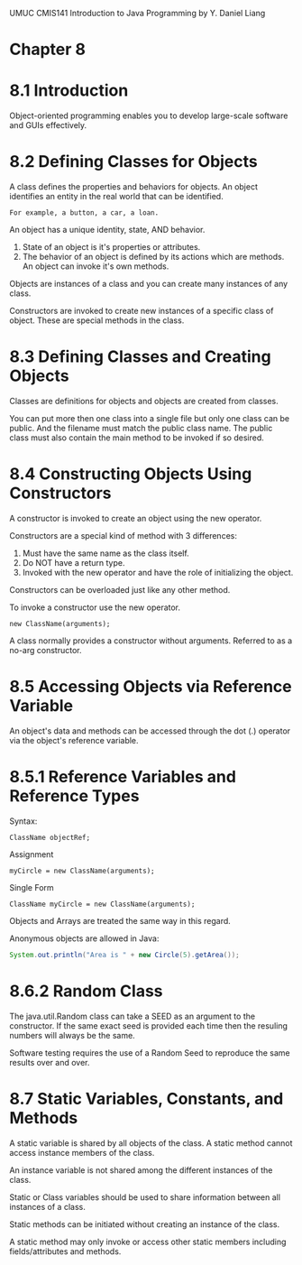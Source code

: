 UMUC CMIS141 
Introduction to Java Programming
by Y. Daniel Liang

Chapter 8
===

8.1 Introduction
===

Object-oriented programming enables you to develop large-scale software and GUIs effectively.

8.2 Defining Classes for Objects
===

A class defines the properties and behaviors for objects. An object identifies an entity in the real world that can be identified. 

	For example, a button, a car, a loan.

An object has a unique identity, state, AND behavior.

1. State of an object is it's properties or attributes.
2. The behavior of an object is defined by its actions which are methods. An object can invoke it's own methods.

Objects are instances of a class and you can create many instances of any class.

Constructors are invoked to create new instances of a specific class of object. These are special methods in the class.

8.3 Defining Classes and Creating Objects
===

Classes are definitions for objects and objects are created from classes.

You can put more then one class into a single file but only one class can be public. And the filename must match the public class name. The public class must also contain the main method to be invoked if so desired.

8.4 Constructing Objects Using Constructors
===

A constructor is invoked to create an object using the new operator.

Constructors are a special kind of method with 3 differences:

1. Must have the same name as the class itself.
2. Do NOT have a return type.
3. Invoked with the new operator and have the role of initializing the object.

Constructors can be overloaded just like any other method.

To invoke a constructor use the new operator.

	new ClassName(arguments);

A class normally provides a constructor without arguments. Referred to as a no-arg constructor.

8.5 Accessing Objects via Reference Variable
===

An object's data and methods can be accessed through the dot (.) operator via the object's reference variable.

8.5.1 Reference Variables and Reference Types
===

Syntax:

	ClassName objectRef;

Assignment

	myCircle = new ClassName(arguments);

Single Form

	ClassName myCircle = new ClassName(arguments);

Objects and Arrays are treated the same way in this regard.

Anonymous objects are allowed in Java:

```java
System.out.println("Area is " + new Circle(5).getArea());
```

8.6.2 Random Class
===

The java.util.Random class can take a SEED as an argument to the constructor. If the same exact seed is provided each time then the resuling numbers will always be the same.

Software testing requires the use of a Random Seed to reproduce the same results over and over.

8.7 Static Variables, Constants, and Methods
===

A static variable is shared by all objects of the class. A static method cannot access instance members of the class.

An instance variable is not shared among the different instances of the class.

Static or Class variables should be used to share information between all instances of a class.

Static methods can be initiated without creating an instance of the class.

A static method may only invoke or access other static members including fields/attributes and methods.

